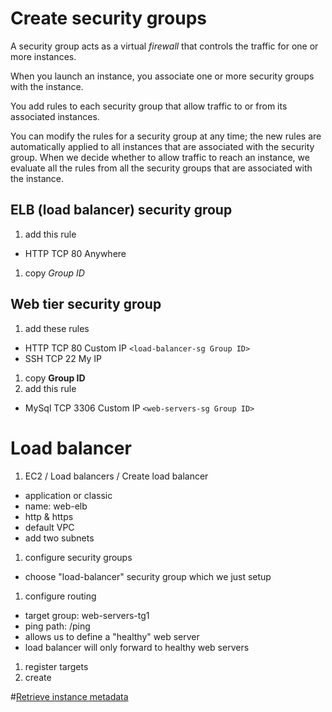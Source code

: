 # Create security groups

A security group acts as a virtual *firewall* that controls the traffic for one or more instances.

When you launch an instance, you associate one or more security groups with the instance.

You add rules to each security group that allow traffic to or from its associated instances.

You can modify the rules for a security group at any time; the new rules are automatically applied to all instances that are associated with the security group. When we decide whether to allow traffic to reach an instance, we evaluate all the rules from all the security groups that are associated with the instance.

## ELB (load balancer) security group
1. add this rule
  - HTTP TCP 80 Anywhere
1. copy *Group ID*
  
## Web tier security group
1. add these rules
  - HTTP TCP 80 Custom IP ```<load-balancer-sg Group ID>```
  - SSH TCP 22 My IP
1. copy **Group ID**
1. add this rule
  - MySql TCP 3306 Custom IP ```<web-servers-sg Group ID>```

# Load balancer
1. EC2 / Load balancers / Create load balancer
  - application or classic
  - name: web-elb
  - http & https
  - default VPC
  - add two subnets
1. configure security groups
  - choose "load-balancer" security group which we just setup
1. configure routing
  - target group: web-servers-tg1
  - ping path: /ping
  - allows us to define a "healthy" web server
  - load balancer will only forward to healthy web servers
1. register targets
1. create


#[Retrieve instance metadata](https://docs.aws.amazon.com/AWSEC2/latest/UserGuide/instancedata-data-retrieval.html)

